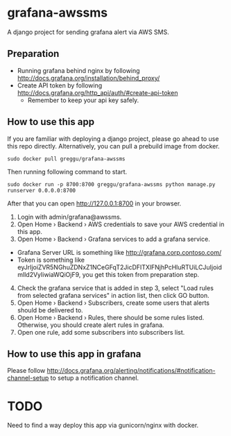 # grafana-awssms
A django project for sending grafana alert via AWS SMS.

## Preparation

* Running grafana behind nginx by following http://docs.grafana.org/installation/behind_proxy/
* Create API token by following http://docs.grafana.org/http_api/auth/#create-api-token
  * Remember to keep your api key safely.

## How to use this app

If you are familiar with deploying a django project, please go ahead to use this repo directly.
Alternatively, you can pull a prebuild image from docker.
```
sudo docker pull greggu/grafana-awssms
```

Then running following command to start.
```
sudo docker run -p 8700:8700 greggu/grafana-awssms python manage.py runserver 0.0.0.0:8700
```

After that you can open http://127.0.0.1:8700 in your browser.

1. Login with admin/grafana@awssms.
2. Open Home › Backend › AWS credentials to save your AWS credential in this app.
3. Open Home › Backend › Grafana services to add a grafana service.
  * Grafana Server URL is something like http://grafana.corp.contoso.com/
  * Token is something like eyJrIjoiZVR5NGhuZDNxZ1NCeGFqT2JicDFITXlFNjhPcHluRTUiLCJuIjoidmlld2VyIiwiaWQiOjF9, you get this token from preparation step.
4. Check the grafana service that is added in step 3, select "Load rules from selected grafana services" in action list, then click GO button.
5. Open Home › Backend › Subscribers, create some users that alerts should be delivered to.
6. Open Home › Backend › Rules, there should be some rules listed. Otherwise, you should create alert rules in grafana.
7. Open one rule, add some subscribers into subscribers list.

## How to use this app in grafana

Please follow http://docs.grafana.org/alerting/notifications/#notification-channel-setup to setup a notification channel.


# TODO
Need to find a way deploy this app via gunicorn/nginx with docker.
